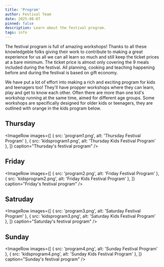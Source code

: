 ```yaml
---
title: 'Program'
author: Festival Team
date: 2025-08-07
pinned: false
description: Learn about the festival program.
tags: info
---
```


<script>
    import { base } from '$app/paths'
    import Action from '$lib/Action.svelte'
    import Button from '$lib/Button.svelte'
    import Image from  '$lib/Image.svelte'
    import ImageRow from '$lib/ImageRow.svelte'
    import IFrame from '$lib/IFrame.svelte'
</script>

The festival program is full of amazing workshops!  Thanks to all these knowledgeble folks giving their work to contribute to making a great experience for us all we can all learn so much and still keep the ticket prices at a bare minimum.  The ticket price is almost only covering the 9 meals included during the festival.  All planning, cooking and teaching happening before and during the festival is based on gift economy.

We have put a lot of effort into making a rich and exciting program for kids and teenagers too!  They'll have propper workshops where they can learn, play and get to know each other.  Often there are more than one kid's workshop running at the same time, aimed for different age groups.  Some workshops are specifically designed for older kids or teenagers, they are outlined with orange in the kids program below.

## Thursday

<ImageRow 
  images={[
    { src: 'program1.png', alt: 'Thursday Festival Program' },
    { src: 'kidsprogram1.png', alt: 'Thursday Kids Festival Program' },
  ]}
  caption="Thursday's festival program"
/>

## Friday

<ImageRow 
  images={[
    { src: 'program2.png', alt: 'Friday Festival Program' },
    { src: 'kidsprogram2.png', alt: 'Friday Kids Festival Program' },
  ]}
  caption="Friday's festival program"
/>

## Satruday

<ImageRow 
  images={[
    { src: 'program3.png', alt: 'Saturday Festival Program' },
    { src: 'kidsprogram3.png', alt: 'Saturday Kids Festival Program' },
  ]}
  caption="Saturday's festival program"
/>

## Sunday

<ImageRow 
  images={[
    { src: 'program4.png', alt: 'Sunday Festival Program' },
    { src: 'kidsprogram4.png', alt: 'Sunday Kids Festival Program' },
  ]}
  caption="Sunday's festival program"
/>